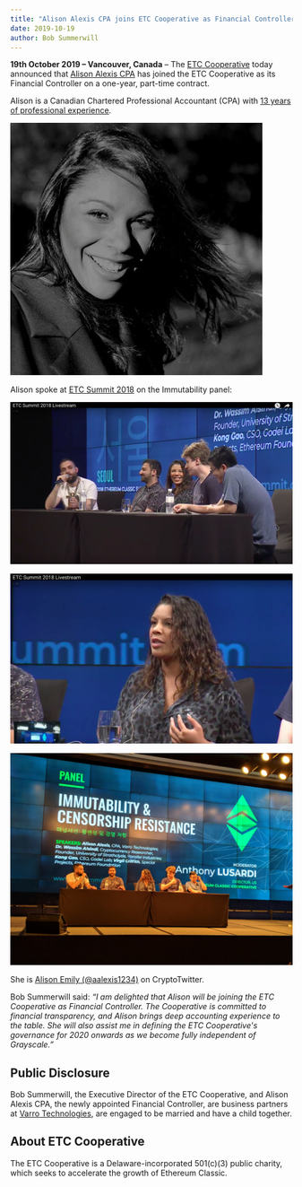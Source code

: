 ```yaml
---
title: "Alison Alexis CPA joins ETC Cooperative as Financial Controller"
date: 2019-10-19
author: Bob Summerwill
---
```


**19th October 2019 – Vancouver, Canada** – The [ETC Cooperative](https://etccooperative.org) today announced that [Alison Alexis CPA](https://www.linkedin.com/in/alison-alexis-ca/) has joined the ETC Cooperative as its Financial Controller on a one-year, part-time contract.

Alison is a Canadian Chartered Professional Accountant (CPA) with [13 years of professional experience](https://www.linkedin.com/in/alison-alexis-ca/).

![Alison Alexis](./alison.jpeg)

Alison spoke at [ETC Summit 2018](https://etcsummit.com/2018-etc-summit/#speakers) on the Immutability panel:

![Panel 1](./immutibility_panel1.png)

![Panel 1](./immutibility_panel2.png)

![Panel 3](./immutibility_panel3.jpg)

She is [Alison Emily (@aalexis1234)](https://twitter.com/aalexis1234) on CryptoTwitter.

Bob Summerwill said: *“I am delighted that Alison will be joining the ETC Cooperative as Financial Controller.  The Cooperative is committed to financial transparency, and Alison brings deep accounting experience to the table.  She will also assist me in defining the ETC Cooperative's governance for 2020 onwards as we become fully independent of Grayscale.”*

## Public Disclosure

Bob Summerwill, the Executive Director of the ETC Cooperative, and Alison Alexis CPA, the newly appointed Financial Controller, are  business partners at [Varro Technologies](https://varro.tech), are engaged to be married and
have a child together.

## About ETC Cooperative

The ETC Cooperative is a Delaware-incorporated 501(c)(3) public charity, which seeks to accelerate the growth of Ethereum Classic.